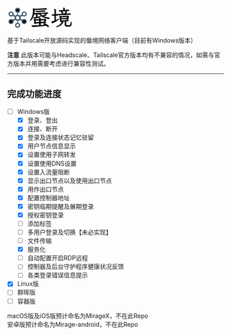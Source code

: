 <img src="./docs/logo_withname%401024.png" width="30%" height="30%">

基于Tailscale开放源码实现的蜃境网络客户端（目前有Windows版本）    
    
**注意**  此版本可能与Headscale、Tailscale官方版本均有不兼容的情况，如需与官方版本并用需要考虑进行兼容性测试。    
    
---    
    
## 完成功能进度    
   
- [ ] Windows版
    - [x] 登录、登出    
    - [x] 连接、断开   
    - [x] 登录及连接状态记忆驻留    
    - [x] 用户节点信息显示    
    - [x] 设置使用子网转发    
    - [x] 设置使用DNS设置    
    - [x] 设置入流量阻断    
    - [x] 显示出口节点以及使用出口节点    
    - [x] 用作出口节点    
    - [x] 配置控制器地址    
    - [x] 密钥临期提醒及展期登录    
    - [x] 授权密钥登录 
    - [ ] 添加标签
    - [ ] 多用户登录及切换【未必实现】    
    - [ ] 文件传输    
    - [x] 服务化    
    - [ ] 自动配置开启RDP远程   
    - [ ] 控制器及后台守护程序健康状况反馈
    - [ ] 各类登录错误信息提示
 - [x] Linux版    
 - [ ] 群晖版    
 - [ ] 容器版    
     
 macOS版及iOS版预计命名为MirageX，不在此Repo   
 安卓版预计命名为Mirage-android，不在此Repo    

